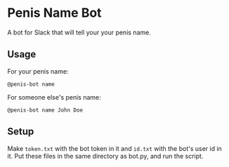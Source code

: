 # Penis Name Bot
A bot for Slack that will tell your your penis name.

## Usage
For your penis name:
```
@penis-bot name
```

For someone else's penis name:
```
@penis-bot name John Doe
```

## Setup
Make `token.txt` with the bot token in it and `id.txt` with the bot's user id in it. Put these files in the same directory as bot.py, and run the script.